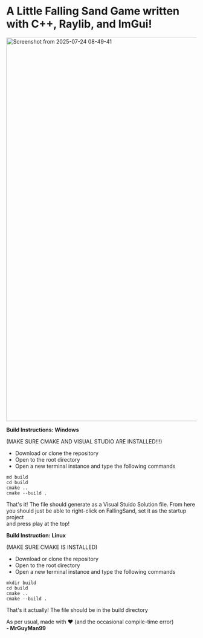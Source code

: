# A Little Falling Sand Game written with C++, Raylib, and ImGui!
<img width="1920" height="1013" alt="Screenshot from 2025-07-24 08-49-41" src="https://github.com/user-attachments/assets/6065ff4f-8bba-4807-9964-998a3b31e7bd" />

**Build Instructions: Windows**

(MAKE SURE CMAKE AND VISUAL STUDIO ARE INSTALLED!!!)
- Download or clone the repository
- Open to the root directory
- Open a new terminal instance and type the following commands

`md build`\
`cd build`\
`cmake ..`\
`cmake --build .`

That's it! The file should generate as a Visual Stuido Solution file. From here you should just be able to right-click on FallingSand, set it as the startup project\
and press play at the top!

**Build Instruction: Linux**

(MAKE SURE CMAKE IS INSTALLED)
- Download or clone the repository
- Open to the root directory
- Open a new terminal instance and type the following commands

`mkdir build`\
`cd build`\
`cmake ..`\
`cmake --build .`

That's it actually! The file should be in the build directory

As per usual, made with ❤️ (and the occasional compile-time error)\
**- MrGuyMan99**
